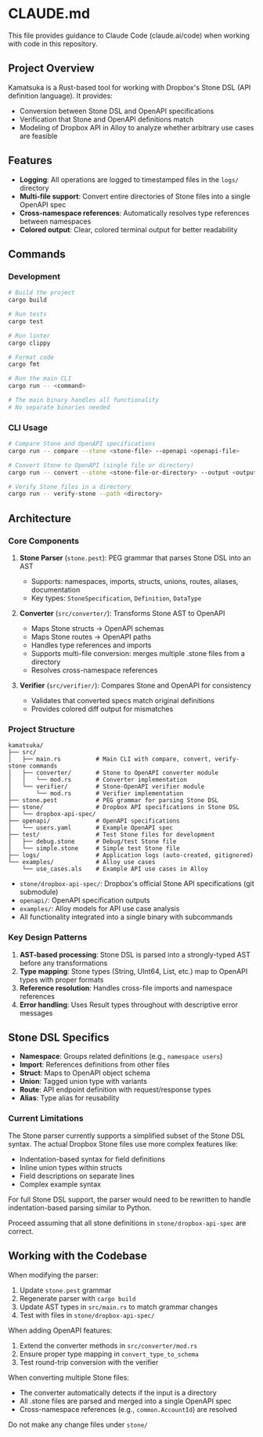 # CLAUDE.md

This file provides guidance to Claude Code (claude.ai/code) when working with code in this repository.

## Project Overview

Kamatsuka is a Rust-based tool for working with Dropbox's Stone DSL (API definition language). It provides:
- Conversion between Stone DSL and OpenAPI specifications
- Verification that Stone and OpenAPI definitions match
- Modeling of Dropbox API in Alloy to analyze whether arbitrary use cases are feasible

## Features

- **Logging**: All operations are logged to timestamped files in the `logs/` directory
- **Multi-file support**: Convert entire directories of Stone files into a single OpenAPI spec
- **Cross-namespace references**: Automatically resolves type references between namespaces
- **Colored output**: Clear, colored terminal output for better readability

## Commands

### Development
```bash
# Build the project
cargo build

# Run tests
cargo test

# Run linter
cargo clippy

# Format code
cargo fmt

# Run the main CLI
cargo run -- <command>

# The main binary handles all functionality
# No separate binaries needed
```

### CLI Usage
```bash
# Compare Stone and OpenAPI specifications
cargo run -- compare --stone <stone-file> --openapi <openapi-file>

# Convert Stone to OpenAPI (single file or directory)
cargo run -- convert --stone <stone-file-or-directory> --output <output-file>

# Verify Stone files in a directory
cargo run -- verify-stone --path <directory>
```

## Architecture

### Core Components

1. **Stone Parser** (`stone.pest`): PEG grammar that parses Stone DSL into an AST
   - Supports: namespaces, imports, structs, unions, routes, aliases, documentation
   - Key types: `StoneSpecification`, `Definition`, `DataType`

2. **Converter** (`src/converter/`): Transforms Stone AST to OpenAPI
   - Maps Stone structs → OpenAPI schemas
   - Maps Stone routes → OpenAPI paths
   - Handles type references and imports
   - Supports multi-file conversion: merges multiple .stone files from a directory
   - Resolves cross-namespace references

3. **Verifier** (`src/verifier/`): Compares Stone and OpenAPI for consistency
   - Validates that converted specs match original definitions
   - Provides colored diff output for mismatches

### Project Structure

```
kamatsuka/
├── src/
│   ├── main.rs          # Main CLI with compare, convert, verify-stone commands
│   ├── converter/       # Stone to OpenAPI converter module
│   │   └── mod.rs       # Converter implementation
│   └── verifier/        # Stone-OpenAPI verifier module
│       └── mod.rs       # Verifier implementation
├── stone.pest           # PEG grammar for parsing Stone DSL
├── stone/               # Dropbox API specifications in Stone DSL
│   └── dropbox-api-spec/
├── openapi/             # OpenAPI specifications
│   └── users.yaml       # Example OpenAPI spec
├── test/                # Test Stone files for development
│   ├── debug.stone      # Debug/test Stone file
│   └── simple.stone     # Simple test Stone file
├── logs/                # Application logs (auto-created, gitignored)
└── examples/            # Alloy use cases
    └── use_cases.als    # Example API use cases in Alloy
```

- `stone/dropbox-api-spec/`: Dropbox's official Stone API specifications (git submodule)
- `openapi/`: OpenAPI specification outputs
- `examples/`: Alloy models for API use case analysis
- All functionality integrated into a single binary with subcommands

### Key Design Patterns

1. **AST-based processing**: Stone DSL is parsed into a strongly-typed AST before any transformations
2. **Type mapping**: Stone types (String, UInt64, List, etc.) map to OpenAPI types with proper formats
3. **Reference resolution**: Handles cross-file imports and namespace references
4. **Error handling**: Uses Result types throughout with descriptive error messages

## Stone DSL Specifics

- **Namespace**: Groups related definitions (e.g., `namespace users`)
- **Import**: References definitions from other files
- **Struct**: Maps to OpenAPI object schema
- **Union**: Tagged union type with variants
- **Route**: API endpoint definition with request/response types
- **Alias**: Type alias for reusability

### Current Limitations

The Stone parser currently supports a simplified subset of the Stone DSL syntax. The actual Dropbox Stone files use more complex features like:
- Indentation-based syntax for field definitions
- Inline union types within structs
- Field descriptions on separate lines
- Complex example syntax

For full Stone DSL support, the parser would need to be rewritten to handle indentation-based parsing similar to Python.

Proceed assuming that all stone definitions in `stone/dropbox-api-spec` are correct.

## Working with the Codebase

When modifying the parser:
1. Update `stone.pest` grammar
2. Regenerate parser with `cargo build`
3. Update AST types in `src/main.rs` to match grammar changes
4. Test with files in `stone/dropbox-api-spec/`

When adding OpenAPI features:
1. Extend the converter methods in `src/converter/mod.rs`
2. Ensure proper type mapping in `convert_type_to_schema`
3. Test round-trip conversion with the verifier

When converting multiple Stone files:
- The converter automatically detects if the input is a directory
- All .stone files are parsed and merged into a single OpenAPI spec
- Cross-namespace references (e.g., `common.AccountId`) are resolved

Do not make any change files under `stone/`
